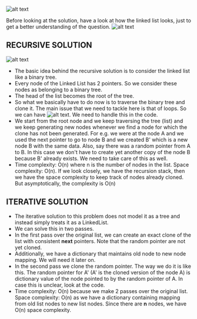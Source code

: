 ![alt text](https://raw.githubusercontent.com/DivyaGodayal/CoderChef-Kitchen/master/Images/LinkedList-Random-Pointer.png)

Before looking at the solution, have a look at how the linked list looks, just to get a better understanding of the question.
![alt text](https://raw.githubusercontent.com/DivyaGodayal/CoderChef-Kitchen/master/Images/LinkedList-RandomPointers.png)

## RECURSIVE SOLUTION

![alt text](https://raw.githubusercontent.com/DivyaGodayal/CoderChef-Kitchen/master/Images/LinkedList-RandomPointers-Tree.png)

* The basic idea behind the recursive solution is to consider the linked list like a binary tree. 
* Every node of the Linked List has 2 pointers. So we consider these nodes as belonging to a binary tree. 
* The head of the list becomes the root of the tree.
* So what we basically have to do now is to traverse the binary tree and clone it. The main issue that we need to tackle here is that of loops. So we can have ![alt text](https://raw.githubusercontent.com/DivyaGodayal/CoderChef-Kitchen/master/Images/LinkedList-RandomPointers-Loop.png). We need to handle this in the code. 
* We start from the root node and we keep traversing the tree (list) and we keep generating new nodes whenever we find a node for which the clone has not been generated. For e.g. we were at the node A and we used the next pointer to go to node B and we created B' which is a new node B with the same data. Also, say there was a random pointer from A to B. In this case we don't have to create yet another copy of the node B because B' already exists. We need to take care of this as well. 
* Time complexity: O(n) where n is the number of nodes in the list. Space complexity: O(n). If we look closely, we have the recursion stack, then we have the space complexity to keep track of nodes already cloned. But asymptotically, the complexity is O(n)

## ITERATIVE SOLUTION

* The iterative solution to this problem does not model it as a tree and instead simply treats it as a LinkedList. 
* We can solve this in two passes. 
* In the first pass over the original list, we can create an exact clone of the list with consistent **next** pointers. Note that the random pointer are not yet cloned. 
* Additionally, we have a dictionary that maintains old node to new node mapping. We will need it later on. 
* In the second pass we clone the random pointer. The way we do it is like this. The random pointer for A' (A' is the cloned version of the node A) is dictionary value of the node pointed to by the random pointer of A. In case this is unclear, look at the code. 
* Time complexity: O(n) because we make 2 passes over the original list. Space complexity: O(n) as we have a dictionary containing mapping from old list nodes to new list nodes. Since there are **n** nodes, we have O(n) space complexity.


